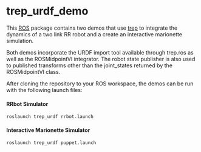 trep\_urdf\_demo
==========

This [ROS](http://www.ros.org/) package contains two demos that use [trep](http://nxr.northwestern.edu/trep)
to integrate the dynamics of a two link RR robot and a create an interactive marionette simulation.

Both demos incorporate the URDF import tool available through trep.ros as well as the ROSMidpointVI integrator. 
The robot state publisher is also used to published transforms other than the joint_states returned by the ROSMidpointVI class.

After cloning the repository to your ROS workspace, the demos can be run with the following launch files:

#### RRbot Simulator
`roslaunch trep_urdf rrbot.launch`
 
#### Interactive Marionette Simulator
 `roslaunch trep_urdf puppet.launch`
